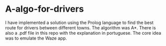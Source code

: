 # A-algo-for-drivers
I have implemented a solution using the Prolog language to find the best route for drivers between different towns.
The algorithm was A*. There is also a .pdf file in this repo with the explanation in portuguese. The core idea was to emulate the Waze app.
